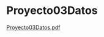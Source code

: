 # Proyecto03Datos

[Proyecto03Datos.pdf](https://github.com/victorrpf/Proyecto03Datos/files/10893156/Proyecto03Datos.pdf)
